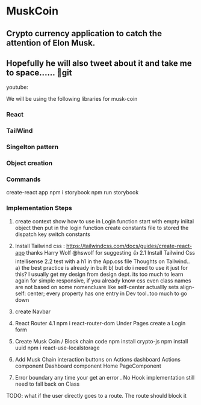 # MuskCoin
## Crypto currency application to catch the attention of Elon Musk. 
## Hopefully he will also tweet about it and take me to space...... :beers:git

youtube: 

We will be using the following libraries for musk-coin
### React 
### TailWind 
### Singelton pattern
### Object creation


### Commands
create-react app
npm i storybook
npm run storybook

### Implementation Steps
1. create context
    show how to use in Login function 
    start with empty iniital object
    then put in the login function
    create constants file to stored the dispatch key switch constants

2. Install Tailwind css : https://tailwindcss.com/docs/guides/create-react-app
   thanks Harry Wolf @hswolf for suggesting :thumbsup:
   2.1 Install Tailwind Css intellisense
   2.2 test with a h1 in the App.css file 
   Thoughts on Tailwind..
    a) the best practice is already in built 
    b) but do i need to use it just for this? I usually get my design from design dept. 
       its too much to learn again for simple responsive, if you already know css
       even class names are not based on some nomencluare like 
       self-center	actuallly sets align-self: center;
       every property has one entry in Dev tool..too much to go down

3. create Navbar 
4. React Router 
    4.1 npm i react-router-dom
    Under Pages create a Login form 

5. Create Musk Coin / Block chain code 
    npm install crypto-js
    npm install uuid
    npm i react-use-localstorage

6. Add Musk Chain interaction buttons on Actions dashboard
    Actions component
    Dashboard component 
    Home PageComponent 
    
7. Error boundary any time your get an error . No Hook implementation
    still need to fall back on Class

TODO:
what if the user directly goes to a route. The route should block it 

    
